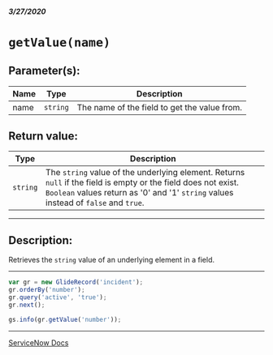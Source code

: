 ##### 3/27/2020
# `getValue(name)`
## Parameter(s):
| Name | Type | Description |
|---|---|---|
| name | `string` | The name of the field to get the value from. |

## Return value:
| Type | Description |
|---|---|
| `string` | The `string` value of the underlying element.  Returns `null` if the field is empty or the field does not exist.  `Boolean` values return as '0' and '1' `string` values instead of `false` and `true`. |

---

## Description:
Retrieves the `string` value of an underlying element in a field.

---

```js
var gr = new GlideRecord('incident');
gr.orderBy('number');
gr.query('active', 'true');
gr.next();

gs.info(gr.getValue('number'));
```

---

[ServiceNow Docs](https://developer.servicenow.com/dev.do#!/reference/api/newyork/server/r_ScopedGlideRecordGetValue_String)